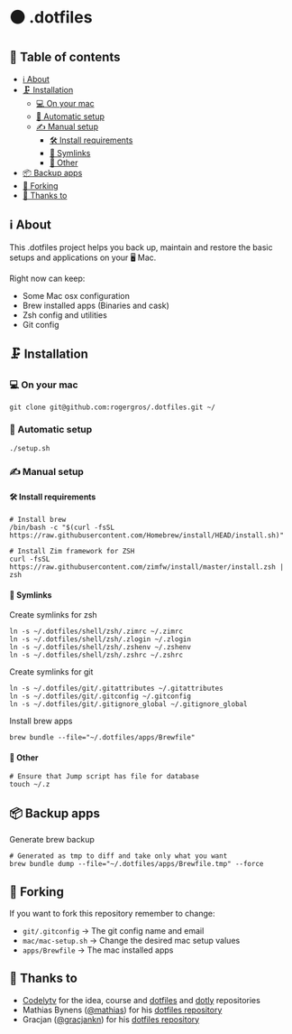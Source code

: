 # ⚫️ .dotfiles

## 📓 Table of contents

- [ℹ️ About](#ℹ%EF%B8%8F-about)
- [🗜 Installation](#-installation)
    * [💻 On your mac](#-on-your-mac)
    * [🤖 Automatic setup](#-automatic-setup)
    * [✍️ Manual setup](#%EF%B8%8F-manual-setup)
        + [🛠 Install requirements](#-install-requirements)
        + [🎯 Symlinks](#-symlinks)
        + [🔧 Other](#-other)
- [📦 Backup apps](#-backup-apps)
- [📎 Forking](#-forking)
- [💪 Thanks to](#-thanks-to)

## ℹ️ About

This .dotfiles project helps you back up, maintain and restore the basic setups and applications on your 🖥 Mac.

Right now can keep:
* Some Mac osx configuration
* Brew installed apps (Binaries and cask)
* Zsh config and utilities
* Git config

## 🗜 Installation

### 💻 On your mac
```shell
git clone git@github.com:rogergros/.dotfiles.git ~/
```

### 🤖 Automatic setup
```shell
./setup.sh
```

### ✍️ Manual setup

#### 🛠 Install requirements
```shell
# Install brew
/bin/bash -c "$(curl -fsSL https://raw.githubusercontent.com/Homebrew/install/HEAD/install.sh)"

# Install Zim framework for ZSH
curl -fsSL https://raw.githubusercontent.com/zimfw/install/master/install.zsh | zsh
```

#### 🎯 Symlinks
Create symlinks for zsh
```shell
ln -s ~/.dotfiles/shell/zsh/.zimrc ~/.zimrc
ln -s ~/.dotfiles/shell/zsh/.zlogin ~/.zlogin
ln -s ~/.dotfiles/shell/zsh/.zshenv ~/.zshenv
ln -s ~/.dotfiles/shell/zsh/.zshrc ~/.zshrc
```

Create symlinks for git
```shell
ln -s ~/.dotfiles/git/.gitattributes ~/.gitattributes
ln -s ~/.dotfiles/git/.gitconfig ~/.gitconfig
ln -s ~/.dotfiles/git/.gitignore_global ~/.gitignore_global
```

Install brew apps
```shell
brew bundle --file="~/.dotfiles/apps/Brewfile"
```

#### 🔧 Other
```shell
# Ensure that Jump script has file for database
touch ~/.z
```

## 📦 Backup apps

Generate brew backup
```shell
# Generated as tmp to diff and take only what you want
brew bundle dump --file="~/.dotfiles/apps/Brewfile.tmp" --force
```

## 📎 Forking

If you want to fork this repository remember to change:
* `git/.gitconfig` → The git config name and email
* `mac/mac-setup.sh` → Change the desired mac setup values
* `apps/Brewfile` → The mac installed apps

## 💪 Thanks to

* [Codelytv](https://codely.tv) for the idea, course and [dotfiles](https://github.com/CodelyTV/dotfiles) and [dotly](https://github.com/CodelyTV/dotly) repositories
* Mathias Bynens ([@mathias](https://twitter.com/mathias)) for his [dotfiles repository](https://github.com/mathiasbynens/dotfiles)
* Gracjan ([@gracjankn](https://twitter.com/gracjankn)) for his [dotfiles repository](https://github.com/gracjankn/dotfiles)



